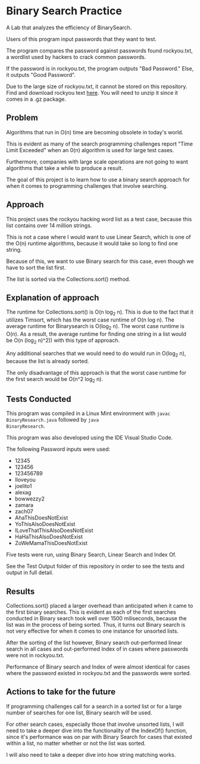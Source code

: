 # Binary Search Practice
A Lab that analyzes the efficiency of BinarySearch.

Users of this program input passwords that they want to test. 

The program compares the password against passwords found rockyou.txt, a wordlist used by hackers to crack common passwords. 

If the password is in rockyou.txt, the program outputs "Bad Password." Else, it outputs "Good Password". 

Due to the large size of rockyou.txt, it cannot be stored on this repository.
Find and download rockyou text [here](https://gitlab.com/kalilinux/packages/wordlists/blob/kali/master/rockyou.txt.gz).
You will need to unzip it since it comes in a .gz package. 

## Problem
Algorithms that run in O(n) time are becoming obsolete in today's world.

This is evident as many of the search programming challenges report "Time Limit Exceeded" when an 0(n) algorithm is used for large test cases. 

Furthermore, companies with large scale operations are not going to want algorithms that take a while to produce a result. 

The goal of this project is to learn how to use a binary search approach for when it comes to programming challenges that involve searching. 


## Approach
This project uses the rockyou hacking word list as a test case, because this list contains over 14 million strings. 

This is not a case where I would want to use Linear Search, which is one of the O(n) runtime algorithms, because it would take so long to find one string. 

Because of this, we want to use Binary search for this case, even though we have to sort the list first. 

The list is sorted via the Collections.sort() method. 

## Explanation of approach
The runtime for Collections.sort() is O(n log<sub>2</sub> n). This is due to the fact that it utilizes Timsort, which has the worst case runtime of O(n log n). The average runtime for Binarysearch is O(log<sub>2</sub> n). The worst case runtime is O(n). As a result, the average runtime for finding one string in a list would be O(n (log<sub>2</sub> n)^2)) with this type of approach. 

Any additional searches that we would need to do would run in O(log<sub>2</sub> n), because the list is already sorted.

The only disadvantage of this approach is that the worst case runtime for the first search would be O(n^2 log<sub>2</sub> n).

## Tests Conducted
This program was compiled in a Linux Mint environment with <code>javac BinaryResearch.java</code> followed by <code>java BinaryResearch</code>.

This program was also developed using the IDE Visual Studio Code. 

The following Password inputs were used:
* 12345
* 123456
* 123456789
* Iloveyou
* joelito1
* alexag
* bowwezzy2
* zamara
* zach07
* AhaThisDoesNotExist
* YoThisAlsoDoesNotExist
* ILoveThatThisAlsoDoesNotExist
* HaHaThisAlsoDoesNotExist
* ZoWeMamaThisDoesNotExist

Five tests were run, using Binary Search, Linear Search and Index Of.

See the Test Output folder of this repository in order to see the tests and output in full detail. 
 
## Results
Collections.sort() placed a larger overhead than anticipated when it came to the first binary searches. This is evident as each of the first searches conducted in Binary search took well over 1500 miliseconds, because the list was in the process of being sorted. Thus, it turns out Binary search is not very effective for when it comes to one instance for unsorted lists. 

After the sorting of the list however, Binary search out-performed linear search in all cases and out-performed Index of in cases where passwords were not in rockyou.txt. 

Performance of Binary search and Index of were almost identical for cases where the password existed in rockyou.txt and the passwords were sorted. 

## Actions to take for the future
If programming challenges call for a search in a sorted list or for a large number of searches for one list, Binary search will be used. 

For other search cases, especially those that involve unsorted lists, I will need to take a deeper dive into the functionality of the IndexOf() function, since 
it's performance was on par with Binary Search for cases that existed within a list, no matter whether or not the list was sorted. 

I will also need to take a deeper dive into how string matching works. 
